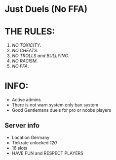 # **Just Duels (No FFA)**
# **THE RULES:**
1. *NO TOXICITY*.
2. *NO CHEATS*.   
3. *NO TROLLS and BULLYING*.   
4. *NO RACISM*.
5. *NO FFA*.

# **INFO:**
- Active admins
- There is not warn system only ban system
- Good Gentlemans duels for pro or noobs players

## Server info
- Location Germany
- Tickrate unlocked *120*
- 16 slots
- HAVE FUN and RESPECT PLAYERS
  



